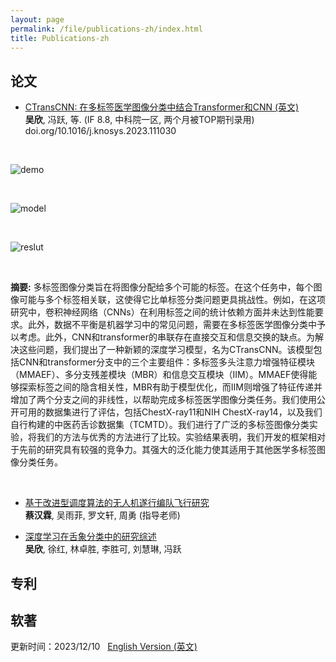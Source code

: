 ```yaml
---
layout: page
permalink: /file/publications-zh/index.html
title: Publications-zh
---
```


## 论文

- [CTransCNN: 在多标签医学图像分类中结合Transformer和CNN (英文)](https://xinwu74.github.io/mypaper/classification/20231203CTransCNN.pdf)<br>**吴欣**, 冯跃, 等. (IF 8.8, 中科院一区, 两个月被TOP期刊录用) <br>doi.org/10.1016/j.knosys.2023.111030

<br>

![demo](https://xinwu74.github.io/images/demo.gif)

<br>

![model](https://xinwu74.github.io/images/model.png)

<br>

![reslut](https://xinwu74.github.io/images/result.png)

<br>

**摘要:** 多标签图像分类旨在将图像分配给多个可能的标签。在这个任务中，每个图像可能与多个标签相关联，这使得它比单标签分类问题更具挑战性。例如，在这项研究中，卷积神经网络（CNNs）在利用标签之间的统计依赖方面并未达到性能要求。此外，数据不平衡是机器学习中的常见问题，需要在多标签医学图像分类中予以考虑。此外，CNN和transformer的串联存在直接交互和信息交换的缺点。为解决这些问题，我们提出了一种新颖的深度学习模型，名为CTransCNN。该模型包括CNN和transformer分支中的三个主要组件：多标签多头注意力增强特征模块（MMAEF）、多分支残差模块（MBR）和信息交互模块（IIM）。MMAEF使得能够探索标签之间的隐含相关性，MBR有助于模型优化，而IIM则增强了特征传递并增加了两个分支之间的非线性，以帮助完成多标签医学图像分类任务。我们使用公开可用的数据集进行了评估，包括ChestX-ray11和NIH ChestX-ray14，以及我们自行构建的中医药舌诊数据集（TCMTD）。我们进行了广泛的多标签图像分类实验，将我们的方法与优秀的方法进行了比较。实验结果表明，我们开发的框架相对于先前的研究具有较强的竞争力。其强大的泛化能力使其适用于其他医学多标签图像分类任务。

<br>


- [基于改进型调度算法的无人机遂行编队飞行研究](https://xinwu74.github.io/mypaper/modeling/202209CUMCM.pdf)<br>**蔡汉霖**, 吴雨菲, 罗文轩, 周勇 (指导老师)


- [深度学习在舌象分类中的研究综述](https://xinwu74.github.io/mypaper/review/2022review.pdf)<br>**吴欣**, 徐红, 林卓胜, 李胜可, 刘慧琳, 冯跃


## 专利


## 软著


更新时间：2023/12/10 &nbsp;  [English Version (英文)](https://xinwu74.github.io/publications/)
